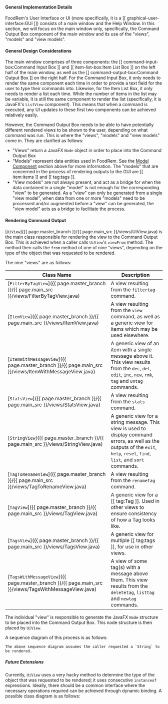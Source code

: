 <!-- markdownlint-disable-file first-line-h1 -->
#### General Implementation Details

FoodRem's User Interface or UI (more specifically, it is a [[ graphical-user-interface:GUI ]]) consists of a main window and the Help Window. In this section, we will focus on the main window only, specifically, the Command Output Box component of the main window and its use of the "views", "models" and "view models".

#### General Design Considerations

The main window comprises of three components: the [[ command-input-box:Command Input Box ]] and [[ item-list-box:Item List Box ]] on the left half of the main window, as well as the [[ command-output-box:Command Output Box ]] on the right half. For the Command Input Box, it only needs to render the same component each time in order to provide a text field for the user to type their commands into. Likewise, for the Item List Box, it only needs to render a list each time. While the number of items in the list may be variable, it is still the same component to render the list (specifically, it is JavaFX's `ListView` component). This means that when a command is executed, any UI updates to these first two components can be achieved relatively easily.

However, the Command Output Box needs to be able to have potentially different rendered views to be shown to the user, depending on what command was run. This is where the "views", "models" and "view models" come in. They are clarified as follows:

* "Views" return a JavaFX `Node` object in order to place into the Command Output Box
* "Models" represent data entities used in FoodRem. See the [Model Component](#model-component) section above for more information. The "models" that are concerned in the process of rendering outputs to the GUI are [[ item:items ]] and [[ tag:tags ]].
* "View models" are not always present, and act as a bridge for when the data contained in a single "model" is not enough for the corresponding "view" to be generated. As a "view" can only be generated from a single "view model", when data from one or more "models" need to be processed and/or augmented before a "view" can be generated, the "view model" acts as a bridge to facilitate the process.

#### Rendering Command Output

[`UiView`]({{ page.master_branch }}/{{ page.main_src }}/views/UiView.java) is the main class responsible for rendering the view to the Command Output Box. This is achieved when a caller calls `UiView`'s `viewFrom` method. The method then calls the `from` method of one of nine "views", depending on the type of the object that was requested to be rendered.

The nine "views" are as follows:

| Class Name                                                                                           | Description                                                                                                                                                                   |
|------------------------------------------------------------------------------------------------------|-------------------------------------------------------------------------------------------------------------------------------------------------------------------------------|
| [`FilterByTagView`]({{ page.master_branch }}/{{ page.main_src }}/views/FilterByTagView.java)         | A view resulting from the `filtertag` command.                                                                                                                                |
| [`ItemView`]({{ page.master_branch }}/{{ page.main_src }}/views/ItemView.java)                       | A view resulting from the `view` command, as well as a generic view for items which may be used elsewhere.                                                                    |
| [`ItemWithMessageView`]({{ page.master_branch }}/{{ page.main_src }}/views/ItemWithMessageView.java) | A generic view of an item with a single message above it. This view results from the  `dec`, `del`, `edit`, `inc`, `new`, `rmk`, `tag` and `untag` commands.                  |
| [`StatsView`]({{ page.master_branch }}/{{ page.main_src }}/views/StatsView.java)                     | A view resulting from the `stats` command.                                                                                                                                    |
| [`StringView`]({{ page.master_branch }}/{{ page.main_src }}/views/StringView.java)                   | A generic view for a string message. This view is used to display command errors, as well as the outputs of the `exit`, `help`, `reset`, `find`, `list`, and `sort` commands. |
| [`TagToRenameView`]({{ page.master_branch }}/{{ page.main_src }}/views/TagToRenameView.java)         | A view resulting from the `renametag` command.                                                                                                                                |
| [`TagView`]({{ page.master_branch }}/{{ page.main_src }}/views/TagView.java)                         | A generic view for a [[ tag:Tag ]]. Used in other views to ensure consistency of how a Tag looks like.                                                                        |
| [`TagsView`]({{ page.master_branch }}/{{ page.main_src }}/views/TagsView.java)                       | A generic view for multiple [[ tag:tags ]], for use in other views.                                                                                                           |
| [`TagsWithMessageView`]({{ page.master_branch }}/{{ page.main_src }}/views/TagsWithMessageView.java) | A view of some tag(s) with a message above them. This view results from the `deletetag`, `listtag` and `newtag` commands.                                                     |

The individual "view" is responsible to generate the JavaFX `Node` structure to be placed into the Command Output Box. This node structure is then placed by `UiView`.

A sequence diagram of this process is as follows:

<!-- TODO: Add diagram -->

```note
The above sequence diagram assumes the caller requested a `String` to be rendered.
```

##### Future Extensions

Currently, `UiView` uses a very hacky method to determine the type of the object that was requested to be rendered; it uses consecutive `instanceof` expressions. Ideally, there should be a common interface where the necessary operations required can be achieved through dynamic binding. A possible class diagram is as follows:

<!-- TODO: Add diagram -->
